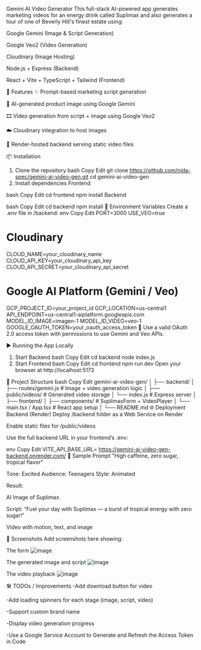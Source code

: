 Gemini AI Video Generator
This full-stack AI-powered app generates marketing videos for an energy drink called Suplimax and also generates a tour of one of Beverly Hill's finest estate using:

Google Gemini (Image & Script Generation)

Google Veo2 (Video Generation)

Cloudinary (Image Hosting)

Node.js + Express (Backend)

React + Vite + TypeScript + Tailwind (Frontend)

🚀 Features
✨ Prompt-based marketing script generation

🎨 AI-generated product image using Google Gemini

🎞️ Video generation from script + image using Google Veo2

☁️ Cloudinary integration to host images

🔗 Render-hosted backend serving static video files	

📦 Installation
1. Clone the repository
bash
Copy
Edit
git clone https://github.com/nida-spec/gemini-ai-video-gen.git
cd gemini-ai-video-gen
2. Install dependencies
Frontend

bash
Copy
Edit
cd frontend
npm install
Backend

bash
Copy
Edit
cd backend
npm install
🔐 Environment Variables
Create a .env file in /backend:
env
Copy
Edit
PORT=3000
USE_VEO=true

# Cloudinary
CLOUD_NAME=your_cloudinary_name
CLOUD_API_KEY=your_cloudinary_api_key
CLOUD_API_SECRET=your_cloudinary_api_secret

# Google AI Platform (Gemini / Veo)
GCP_PROJECT_ID=your_project_id
GCP_LOCATION=us-central1
API_ENDPOINT=us-central1-aiplatform.googleapis.com
MODEL_ID_IMAGE=imagen-1
MODEL_ID_VIDEO=veo-1
GOOGLE_OAUTH_TOKEN=your_oauth_access_token
🔑 Use a valid OAuth 2.0 access token with permissions to use Gemini and Veo APIs.

▶️ Running the App Locally
1. Start Backend
bash
Copy
Edit
cd backend
node index.js
2. Start Frontend
bash
Copy
Edit
cd frontend
npm run dev
Open your browser at http://localhost:5173

📁 Project Structure
bash
Copy
Edit
gemini-ai-video-gen/
│
├── backend/
│   ├── routes/gemini.js        # Image + video generation logic
│   ├── public/videos/          # Generated video storage
│   └── index.js                # Express server
│
├── frontend/
│   ├── components/             # SuplimaxForm + VideoPlayer
│   └── main.tsx / App.tsx      # React app setup
│
└── README.md
🌐 Deployment
Backend (Render)
Deploy /backend folder as a Web Service on Render

Enable static files for /public/videos

Use the full backend URL in your frontend’s .env:

env
Copy
Edit
VITE_API_BASE_URL= https://gemini-ai-video-gen-backend.onrender.com/
🧪 Sample Prompt
"High caffeine, zero sugar, tropical flavor"

Tone: Excited
Audience: Teenagers
Style: Animated

Result:

AI Image of Suplimax

Script: “Fuel your day with Suplimax — a burst of tropical energy with zero sugar!”

Video with motion, text, and image

📸 Screenshots
Add screenshots here showing:

The form
![image](https://github.com/user-attachments/assets/c433579c-cbb0-4072-baf4-093f5d3d6e7f)

The generated image and script
![image](https://github.com/user-attachments/assets/66eecedd-2259-4160-8ad9-df0e6132b003)

The video playback
![image](https://github.com/user-attachments/assets/3b636f4e-9f15-4c2b-a5a3-55264aa76471)


🛠️ TODOs / Improvements
 -Add download button for video

 -Add loading spinners for each stage (image, script, video)

 -Support custom brand name

 -Display video generation progress

 -Use a Google Service Account to Generate and Refresh the Access Token in Code

